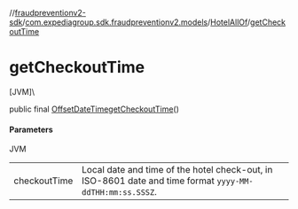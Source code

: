 //[fraudpreventionv2-sdk](../../../index.md)/[com.expediagroup.sdk.fraudpreventionv2.models](../index.md)/[HotelAllOf](index.md)/[getCheckoutTime](get-checkout-time.md)

# getCheckoutTime

[JVM]\

public final [OffsetDateTime](https://docs.oracle.com/javase/8/docs/api/java/time/OffsetDateTime.html)[getCheckoutTime](get-checkout-time.md)()

#### Parameters

JVM

| | |
|---|---|
| checkoutTime | Local date and time of the hotel check-out, in ISO-8601 date and time format `yyyy-MM-ddTHH:mm:ss.SSSZ`. |
